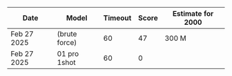 | Date        | Model         | Timeout  | Score    | Estimate for 2000 |
| --------    | --------      | -------- | -------- | -------- |
| Feb 27 2025 | (brute force) | 60       | 47       | 300 M |
| Feb 27 2025 | 01 pro 1shot  | 60       | 0        |  |

